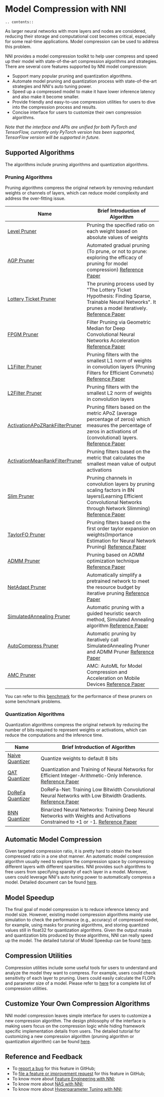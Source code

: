 # Model Compression with NNI

```eval_rst
.. contents::
```

As larger neural networks with more layers and nodes are considered, reducing their storage and computational cost becomes critical, especially for some real-time applications. Model compression can be used to address this problem.

NNI provides a model compression toolkit to help user compress and speed up their model with state-of-the-art compression algorithms and strategies. There are several core features supported by NNI model compression:

* Support many popular pruning and quantization algorithms.
* Automate model pruning and quantization process with state-of-the-art strategies and NNI's auto tuning power.
* Speed up a compressed model to make it have lower inference latency and also make it become smaller.
* Provide friendly and easy-to-use compression utilities for users to dive into the compression process and results.
* Concise interface for users to customize their own compression algorithms.

*Note that the interface and APIs are unified for both PyTorch and TensorFlow, currently only PyTorch version has been supported, TensorFlow version will be supported in future.*


## Supported Algorithms

The algorithms include pruning algorithms and quantization algorithms.

### Pruning Algorithms

Pruning algorithms compress the original network by removing redundant weights or channels of layers, which can reduce model complexity and address the over-ﬁtting issue.

| Name                                                                                                                          | Brief Introduction of Algorithm                                                                                                                                                                             |
| ----------------------------------------------------------------------------------------------------------------------------- | ----------------------------------------------------------------------------------------------------------------------------------------------------------------------------------------------------------- |
| [Level Pruner](https://nni.readthedocs.io/en/latest/Compression/Pruner.html#level-pruner)                                     | Pruning the specified ratio on each weight based on absolute values of weights                                                                                                                              |
| [AGP Pruner](https://nni.readthedocs.io/en/latest/Compression/Pruner.html#agp-pruner)                                         | Automated gradual pruning (To prune, or not to prune: exploring the efficacy of pruning for model compression) [Reference Paper](https://arxiv.org/abs/1710.01878)                                          |
| [Lottery Ticket Pruner](https://nni.readthedocs.io/en/latest/Compression/Pruner.html#lottery-ticket-hypothesis)               | The pruning process used by "The Lottery Ticket Hypothesis: Finding Sparse, Trainable Neural Networks". It prunes a model iteratively. [Reference Paper](https://arxiv.org/abs/1803.03635)                  |
| [FPGM Pruner](https://nni.readthedocs.io/en/latest/Compression/Pruner.html#fpgm-pruner)                                       | Filter Pruning via Geometric Median for Deep Convolutional Neural Networks Acceleration [Reference Paper](https://arxiv.org/pdf/1811.00250.pdf)                                                             |
| [L1Filter Pruner](https://nni.readthedocs.io/en/latest/Compression/Pruner.html#l1filter-pruner)                               | Pruning filters with the smallest L1 norm of weights in convolution layers (Pruning Filters for Efficient Convnets) [Reference Paper](https://arxiv.org/abs/1608.08710)                                     |
| [L2Filter Pruner](https://nni.readthedocs.io/en/latest/Compression/Pruner.html#l2filter-pruner)                               | Pruning filters with the smallest L2 norm of weights in convolution layers                                                                                                                                  |
| [ActivationAPoZRankFilterPruner](https://nni.readthedocs.io/en/latest/Compression/Pruner.html#activationapozrankfilterpruner) | Pruning filters based on the metric APoZ (average percentage of zeros) which measures the percentage of zeros in activations of (convolutional) layers. [Reference Paper](https://arxiv.org/abs/1607.03250) |
| [ActivationMeanRankFilterPruner](https://nni.readthedocs.io/en/latest/Compression/Pruner.html#activationmeanrankfilterpruner) | Pruning filters based on the metric that calculates the smallest mean value of output activations                                                                                                           |
| [Slim Pruner](https://nni.readthedocs.io/en/latest/Compression/Pruner.html#slim-pruner)                                       | Pruning channels in convolution layers by pruning scaling factors in BN layers(Learning Efficient Convolutional Networks through Network Slimming) [Reference Paper](https://arxiv.org/abs/1708.06519)      |
| [TaylorFO Pruner](https://nni.readthedocs.io/en/latest/Compression/Pruner.html#taylorfoweightfilterpruner)                    | Pruning filters based on the first order taylor expansion on weights(Importance Estimation for Neural Network Pruning) [Reference Paper](http://jankautz.com/publications/Importance4NNPruning_CVPR19.pdf)  |
| [ADMM Pruner](https://nni.readthedocs.io/en/latest/Compression/Pruner.html#admm-pruner)                                       | Pruning based on ADMM optimization technique [Reference Paper](https://arxiv.org/abs/1804.03294)                                                                                                            |
| [NetAdapt Pruner](https://nni.readthedocs.io/en/latest/Compression/Pruner.html#netadapt-pruner)                               | Automatically simplify a pretrained network to meet the resource budget by iterative pruning  [Reference Paper](https://arxiv.org/abs/1804.03230)                                                           |
| [SimulatedAnnealing Pruner](https://nni.readthedocs.io/en/latest/Compression/Pruner.html#simulatedannealing-pruner)           | Automatic pruning with a guided heuristic search method, Simulated Annealing algorithm [Reference Paper](https://arxiv.org/abs/1907.03141)                                                                  |
| [AutoCompress Pruner](https://nni.readthedocs.io/en/latest/Compression/Pruner.html#autocompress-pruner)                       | Automatic pruning by iteratively call SimulatedAnnealing Pruner and ADMM Pruner [Reference Paper](https://arxiv.org/abs/1907.03141)                                                                         |
| [AMC Pruner](https://nni.readthedocs.io/en/latest/Compression/Pruner.html#amc-pruner)                                         | AMC: AutoML for Model Compression and Acceleration on Mobile Devices [Reference Paper](https://arxiv.org/pdf/1802.03494.pdf)                                                                                |

You can refer to this [benchmark](https://github.com/microsoft/nni/tree/v1.9/docs/en_US/CommunitySharings/ModelCompressionComparison.md) for the performance of these pruners on some benchmark problems.

### Quantization Algorithms

Quantization algorithms compress the original network by reducing the number of bits required to represent weights or activations, which can reduce the computations and the inference time.

| Name                                                                                                 | Brief Introduction of Algorithm                                                                                                                                                                                            |
| ---------------------------------------------------------------------------------------------------- | -------------------------------------------------------------------------------------------------------------------------------------------------------------------------------------------------------------------------- |
| [Naive Quantizer](https://nni.readthedocs.io/en/latest/Compression/Quantizer.html#naive-quantizer)   | Quantize weights to default 8 bits                                                                                                                                                                                         |
| [QAT Quantizer](https://nni.readthedocs.io/en/latest/Compression/Quantizer.html#qat-quantizer)       | Quantization and Training of Neural Networks for Efficient Integer-Arithmetic-Only Inference. [Reference Paper](http://openaccess.thecvf.com/content_cvpr_2018/papers/Jacob_Quantization_and_Training_CVPR_2018_paper.pdf) |
| [DoReFa Quantizer](https://nni.readthedocs.io/en/latest/Compression/Quantizer.html#dorefa-quantizer) | DoReFa-Net: Training Low Bitwidth Convolutional Neural Networks with Low Bitwidth Gradients. [Reference Paper](https://arxiv.org/abs/1606.06160)                                                                           |
| [BNN Quantizer](https://nni.readthedocs.io/en/latest/Compression/Quantizer.html#bnn-quantizer)       | Binarized Neural Networks: Training Deep Neural Networks with Weights and Activations Constrained to +1 or -1. [Reference Paper](https://arxiv.org/abs/1602.02830)                                                         |

## Automatic Model Compression

Given targeted compression ratio, it is pretty hard to obtain the best compressed ratio in a one shot manner. An automatic model compression algorithm usually need to explore the compression space by compressing different layers with different sparsities. NNI provides such algorithms to free users from specifying sparsity of each layer in a model. Moreover, users could leverage NNI's auto tuning power to automatically compress a model. Detailed document can be found [here](./AutoPruningUsingTuners.md).

## Model Speedup

The final goal of model compression is to reduce inference latency and model size. However, existing model compression algorithms mainly use simulation to check the performance (e.g., accuracy) of compressed model, for example, using masks for pruning algorithms, and storing quantized values still in float32 for quantization algorithms. Given the output masks and quantization bits produced by those algorithms, NNI can really speed up the model. The detailed tutorial of Model Speedup can be found [here](./ModelSpeedup.md).

## Compression Utilities

Compression utilities include some useful tools for users to understand and analyze the model they want to compress. For example, users could check sensitivity of each layer to pruning. Users could easily calculate the FLOPs and parameter size of a model. Please refer to [here](./CompressionUtils.md) for a complete list of compression utilities.

## Customize Your Own Compression Algorithms

NNI model compression leaves simple interface for users to customize a new compression algorithm. The design philosophy of the interface is making users focus on the compression logic while hiding framework specific implementation details from users. The detailed tutorial for customizing a new compression algorithm (pruning algorithm or quantization algorithm) can be found [here](./Framework.md).

## Reference and Feedback
* To [report a bug](https://github.com/microsoft/nni/issues/new?template=bug-report.md) for this feature in GitHub;
* To [file a feature or improvement request](https://github.com/microsoft/nni/issues/new?template=enhancement.md) for this feature in GitHub;
* To know more about [Feature Engineering with NNI](../FeatureEngineering/Overview.md);
* To know more about [NAS with NNI](../NAS/Overview.md);
* To know more about [Hyperparameter Tuning with NNI](../Tuner/BuiltinTuner.md);
